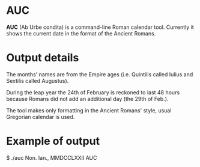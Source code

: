 # AUC
**AUC** (Ab Urbe condita) is a command-line Roman calendar tool. Currently it shows the current date in the format of the Ancient Romans. 

# Output details
The months' names are from the Empire ages (i.e. Quintilis called Iulius and Sextilis called Augustus). 

During the leap year the 24th of February is reckoned to last 48 hours because Romans did not add an additional day (the 29th of Feb.).

The tool makes only formatting in the Ancient Romans' style, usual Gregorian calendar is used.

# Example of output
  $ ./auc
  Non. Ian., MMDCCLXXII AUC

